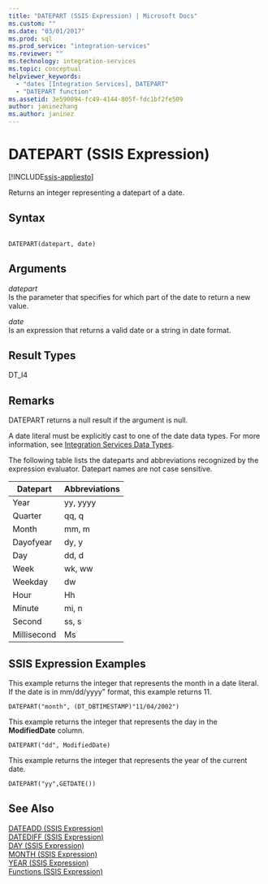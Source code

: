 ```yaml
---
title: "DATEPART (SSIS Expression) | Microsoft Docs"
ms.custom: ""
ms.date: "03/01/2017"
ms.prod: sql
ms.prod_service: "integration-services"
ms.reviewer: ""
ms.technology: integration-services
ms.topic: conceptual
helpviewer_keywords: 
  - "dates [Integration Services], DATEPART"
  - "DATEPART function"
ms.assetid: 3e590094-fc49-4144-805f-fdc1bf2fe509
author: janinezhang
ms.author: janinez
---
```

# DATEPART (SSIS Expression)

[!INCLUDE[ssis-appliesto](../../includes/ssis-appliesto-ssvrpluslinux-asdb-asdw-xxx.md)]


  Returns an integer representing a datepart of a date.  
  
## Syntax  
  
```  
  
DATEPART(datepart, date)  
```  
  
## Arguments  
 *datepart*  
 Is the parameter that specifies for which part of the date to return a new value.  
  
 *date*  
 Is an expression that returns a valid date or a string in date format.  
  
## Result Types  
 DT_I4  
  
## Remarks  
 DATEPART returns a null result if the argument is null.  
  
 A date literal must be explicitly cast to one of the date data types. For more information, see [Integration Services Data Types](../../integration-services/data-flow/integration-services-data-types.md).  
  
 The following table lists the dateparts and abbreviations recognized by the expression evaluator. Datepart names are not case sensitive.  
  
|Datepart|Abbreviations|  
|--------------|-------------------|  
|Year|yy, yyyy|  
|Quarter|qq, q|  
|Month|mm, m|  
|Dayofyear|dy, y|  
|Day|dd, d|  
|Week|wk, ww|  
|Weekday|dw|  
|Hour|Hh|  
|Minute|mi, n|  
|Second|ss, s|  
|Millisecond|Ms|  
  
## SSIS Expression Examples  
 This example returns the integer that represents the month in a date literal. If the date is in mm/dd/yyyy" format, this example returns 11.  
  
```  
DATEPART("month", (DT_DBTIMESTAMP)"11/04/2002")  
```  
  
 This example returns the integer that represents the day in the **ModifiedDate** column.  
  
```  
DATEPART("dd", ModifiedDate)  
```  
  
 This example returns the integer that represents the year of the current date.  
  
```  
DATEPART("yy",GETDATE())  
```  
  
## See Also  
 [DATEADD &#40;SSIS Expression&#41;](../../integration-services/expressions/dateadd-ssis-expression.md)   
 [DATEDIFF &#40;SSIS Expression&#41;](../../integration-services/expressions/datediff-ssis-expression.md)   
 [DAY &#40;SSIS Expression&#41;](../../integration-services/expressions/day-ssis-expression.md)   
 [MONTH &#40;SSIS Expression&#41;](../../integration-services/expressions/month-ssis-expression.md)   
 [YEAR &#40;SSIS Expression&#41;](../../integration-services/expressions/year-ssis-expression.md)   
 [Functions &#40;SSIS Expression&#41;](../../integration-services/expressions/functions-ssis-expression.md)  
  
  
